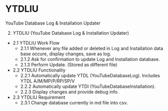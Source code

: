 # YTDLIU
YouTube Database Log &amp; Installation Updater

2. YTDLIU (YouTube Database Log & Installation Updater)
- 2.1 YTDLIU Work Flow
	- 2.1.1 Whenever any file added or deleted in Log and Installation data base occure, display changes, save as log.
	- 2.1.2 Ask for confirmation to update Log and Installation database.
	- 2.1.3 Perform Update. (Stored as different file)
- 2.2 YTDLIU Functionality
	- 2.2.1 Automatically update YTDL (YouTubeDatabaseLog). Includes YTDL A/M/MP/P/RP/SP/V
	- 2.2.2 Automatically update YTDI (YouTubeDatabaseInstallation).
	- 2.2.3 Display changes and provide debug info.
- 2.3 YTDLIU Requirement
	- 2.3.1 Change database currently in md file into csv.
